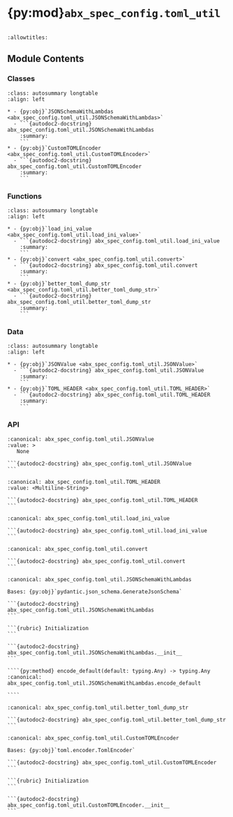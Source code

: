 # {py:mod}`abx_spec_config.toml_util`

```{py:module} abx_spec_config.toml_util
```

```{autodoc2-docstring} abx_spec_config.toml_util
:allowtitles:
```

## Module Contents

### Classes

````{list-table}
:class: autosummary longtable
:align: left

* - {py:obj}`JSONSchemaWithLambdas <abx_spec_config.toml_util.JSONSchemaWithLambdas>`
  - ```{autodoc2-docstring} abx_spec_config.toml_util.JSONSchemaWithLambdas
    :summary:
    ```
* - {py:obj}`CustomTOMLEncoder <abx_spec_config.toml_util.CustomTOMLEncoder>`
  - ```{autodoc2-docstring} abx_spec_config.toml_util.CustomTOMLEncoder
    :summary:
    ```
````

### Functions

````{list-table}
:class: autosummary longtable
:align: left

* - {py:obj}`load_ini_value <abx_spec_config.toml_util.load_ini_value>`
  - ```{autodoc2-docstring} abx_spec_config.toml_util.load_ini_value
    :summary:
    ```
* - {py:obj}`convert <abx_spec_config.toml_util.convert>`
  - ```{autodoc2-docstring} abx_spec_config.toml_util.convert
    :summary:
    ```
* - {py:obj}`better_toml_dump_str <abx_spec_config.toml_util.better_toml_dump_str>`
  - ```{autodoc2-docstring} abx_spec_config.toml_util.better_toml_dump_str
    :summary:
    ```
````

### Data

````{list-table}
:class: autosummary longtable
:align: left

* - {py:obj}`JSONValue <abx_spec_config.toml_util.JSONValue>`
  - ```{autodoc2-docstring} abx_spec_config.toml_util.JSONValue
    :summary:
    ```
* - {py:obj}`TOML_HEADER <abx_spec_config.toml_util.TOML_HEADER>`
  - ```{autodoc2-docstring} abx_spec_config.toml_util.TOML_HEADER
    :summary:
    ```
````

### API

````{py:data} JSONValue
:canonical: abx_spec_config.toml_util.JSONValue
:value: >
   None

```{autodoc2-docstring} abx_spec_config.toml_util.JSONValue
```

````

````{py:data} TOML_HEADER
:canonical: abx_spec_config.toml_util.TOML_HEADER
:value: <Multiline-String>

```{autodoc2-docstring} abx_spec_config.toml_util.TOML_HEADER
```

````

````{py:function} load_ini_value(val: str) -> abx_spec_config.toml_util.JSONValue
:canonical: abx_spec_config.toml_util.load_ini_value

```{autodoc2-docstring} abx_spec_config.toml_util.load_ini_value
```
````

````{py:function} convert(ini_str: str) -> str
:canonical: abx_spec_config.toml_util.convert

```{autodoc2-docstring} abx_spec_config.toml_util.convert
```
````

`````{py:class} JSONSchemaWithLambdas(by_alias: bool = True, ref_template: str = DEFAULT_REF_TEMPLATE)
:canonical: abx_spec_config.toml_util.JSONSchemaWithLambdas

Bases: {py:obj}`pydantic.json_schema.GenerateJsonSchema`

```{autodoc2-docstring} abx_spec_config.toml_util.JSONSchemaWithLambdas
```

```{rubric} Initialization
```

```{autodoc2-docstring} abx_spec_config.toml_util.JSONSchemaWithLambdas.__init__
```

````{py:method} encode_default(default: typing.Any) -> typing.Any
:canonical: abx_spec_config.toml_util.JSONSchemaWithLambdas.encode_default

````

`````

````{py:function} better_toml_dump_str(val: typing.Any) -> str
:canonical: abx_spec_config.toml_util.better_toml_dump_str

```{autodoc2-docstring} abx_spec_config.toml_util.better_toml_dump_str
```
````

````{py:class} CustomTOMLEncoder(**kwargs)
:canonical: abx_spec_config.toml_util.CustomTOMLEncoder

Bases: {py:obj}`toml.encoder.TomlEncoder`

```{autodoc2-docstring} abx_spec_config.toml_util.CustomTOMLEncoder
```

```{rubric} Initialization
```

```{autodoc2-docstring} abx_spec_config.toml_util.CustomTOMLEncoder.__init__
```

````
